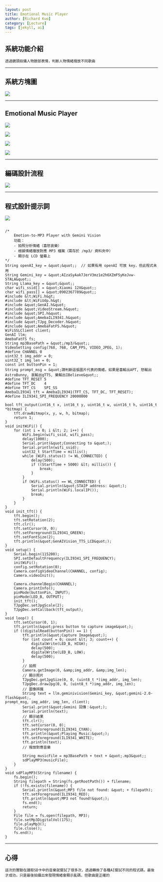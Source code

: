 ```yaml
---
layout: post
title: Emotional Music Player
author: [Richard Kuo]
category: [Lecture]
tags: [jekyll, ai]
---
```

## 系統功能介紹
```
透過鏡頭拍攝人物臉部表情，判斷人物情緒撥放不同歌曲
```
---
## 系統方塊圖
![](https://github.com/peiyu525/MCU-project/blob/main/_posts/%E7%B3%BB%E7%B5%B1%E6%96%B9%E5%A1%8A%E5%9C%96.jpg?raw=true)

---
## Emotional Music Player

![](https://github.com/peiyu525/MCU-project/blob/main/_posts/%E6%83%85%E7%B7%92%E6%84%9F%E7%9F%A51.jpg?raw=true)

![](https://github.com/peiyu525/MCU-project/blob/main/_posts/%E6%83%85%E7%B7%92%E6%84%9F%E7%9F%A52.jpg?raw=true)

![](https://github.com/peiyu525/MCU-project/blob/main/_posts/%E6%83%85%E7%B7%92%E6%84%9F%E7%9F%A53.jpg?raw=true)

![](https://github.com/peiyu525/MCU-project/blob/main/_posts/%E6%83%85%E7%B7%92%E6%84%9F%E7%9F%A54.jpg?raw=true)

---
## 編碼設計流程
![](https://github.com/peiyu525/MCU-project/blob/main/_posts/%E6%B5%81%E7%A8%8B%E5%9C%96.png?raw=true)

---
## 程式設計提示詞
![](https://github.com/peiyu525/MCU-project/blob/main/_posts/image.png?raw=true)
```

/*
    Emotion-to-MP3 Player with Gemini Vision
    功能：
    - 拍照分析情緒（喜怒哀樂）
    - 根據情緒播放對應 MP3 檔案（需存於 /mp3/ 資料夾中）
    - 顯示在 LCD 螢幕上
*/
String openAI_key = &quot;&quot;;  // 如果有用 openAI 可放 key，但此程式未用
String Gemini_key = &quot;AIzaSyAak7JerV3mz1e2h6XZmFSyKeJvw-5TALA&quot;;
String Llama_key = &quot;&quot;;
char wifi_ssid[] = &quot;Xiaomi 12X&quot;;
char wifi_pass[] = &quot;0902367789&quot;;
#include &lt;WiFi.h&gt;
#include &lt;WiFiUdp.h&gt;
#include &quot;GenAI.h&quot;
#include &quot;VideoStream.h&quot;
#include &quot;SPI.h&quot;
#include &quot;AmebaILI9341.h&quot;
#include &quot;TJpg_Decoder.h&quot;
#include &quot;AmebaFatFS.h&quot;
WiFiSSLClient client;
GenAI llm;
AmebaFatFS fs;
String mp3BasePath = &quot;/mp3/&quot;;
VideoSetting config(768, 768, CAM_FPS, VIDEO_JPEG, 1);
#define CHANNEL 0
uint32_t img_addr = 0;
uint32_t img_len = 0;
const int buttonPin = 1;
String prompt_msg = &quot;請判斷這張圖片代表的情緒，如果是喜輸出APT, 怒輸出
AstroBunny, 哀輸出gTTS, 樂輸出IBelieve&quot;;
#define TFT_RESET 5
#define TFT_DC    4
#define TFT_CS    SPI_SS
AmebaILI9341 tft = AmebaILI9341(TFT_CS, TFT_DC, TFT_RESET);
#define ILI9341_SPI_FREQUENCY 20000000

bool tft_output(int16_t x, int16_t y, uint16_t w, uint16_t h, uint16_t
*bitmap) {
    tft.drawBitmap(x, y, w, h, bitmap);
    return 1;
}
void initWiFi() {
    for (int i = 0; i &lt; 2; i++) {
        WiFi.begin(wifi_ssid, wifi_pass);
        delay(1000);
        Serial.print(&quot;Connecting to &quot;);
        Serial.println(wifi_ssid);
        uint32_t StartTime = millis();
        while (WiFi.status() != WL_CONNECTED) {
            delay(500);
            if ((StartTime + 5000) &lt; millis()) {
                break;
            }
        }
        if (WiFi.status() == WL_CONNECTED) {
            Serial.println(&quot;STAIP address: &quot;);
            Serial.println(WiFi.localIP());
            break;
        }
    }
}
void init_tft() {
    tft.begin();
    tft.setRotation(2);
    tft.clr();
    tft.setCursor(0, 0);
    tft.setForeground(ILI9341_GREEN);
    tft.setFontSize(2);
    tft.println(&quot;GenAIVision_TTS_LCD&quot;);
}
void setup() {
    Serial.begin(115200);
    SPI.setDefaultFrequency(ILI9341_SPI_FREQUENCY);
    initWiFi();
    config.setRotation(0);
    Camera.configVideoChannel(CHANNEL, config);
    Camera.videoInit();

    Camera.channelBegin(CHANNEL);
    Camera.printInfo();
    pinMode(buttonPin, INPUT);
    pinMode(LED_B, OUTPUT);
    init_tft();
    TJpgDec.setJpgScale(2);
    TJpgDec.setCallback(tft_output);
}
void loop() {
    tft.setCursor(0, 1);
    tft.println(&quot;press button to capture image&quot;);
    if ((digitalRead(buttonPin)) == 1) {
        tft.println(&quot;Capture Image&quot;);
        for (int count = 0; count &lt; 3; count++) {
            digitalWrite(LED_B, HIGH);
            delay(500);
            digitalWrite(LED_B, LOW);
            delay(500);
        }
        // 拍照
        Camera.getImage(0, &amp;img_addr, &amp;img_len);
        // 顯示照片
        TJpgDec.getJpgSize(0, 0, (uint8_t *)img_addr, img_len);
        TJpgDec.drawJpg(0, 0, (uint8_t *)img_addr, img_len);
        // 圖像辨識
        String text = llm.geminivision(Gemini_key, &quot;gemini-2.0-flash&quot;,
prompt_msg, img_addr, img_len, client);
        Serial.print(&quot;Gemini 回傳：&quot;);
        Serial.println(text);
        // 顯示結果
        tft.clr();
        tft.setCursor(0, 0);
        tft.setForeground(ILI9341_CYAN);
        tft.println(&quot;Playing Music:&quot;);
        tft.setForeground(ILI9341_WHITE);
        tft.println(text);
        // 撥放對應音樂

        String musicFile = mp3BasePath + text + &quot;.mp3&quot;;
        sdPlayMP3(musicFile);
    }
}
void sdPlayMP3(String filename) {
    fs.begin();
    String filepath = String(fs.getRootPath()) + filename;
    if (!fs.exists(filename)) {
        Serial.println(&quot;MP3 file not found: &quot; + filepath);
        tft.setForeground(ILI9341_RED);
        tft.println(&quot;MP3 not found!&quot;);
        fs.end();
        return;
    }
    File file = fs.open(filepath, MP3);
    file.setMp3DigitalVol(175);
    file.playMp3();
    file.close();
    fs.end();
}

```
---

## 心得
```
這次的實驗在讀取SD卡中的音樂就嘗試了很多次，透過轉換了各種AI嘗試不同的程式碼，最後才成功，只是最後拍攝出來發現情緒會顯示亂碼，但歌曲是正確的
```
